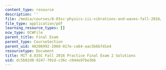 ```yaml
---
content_type: resource
description: ''
file: /media/courses/8-03sc-physics-iii-vibrations-and-waves-fall-2016/dc5b02d89247701dc36cc044e97be3b6_MIT8_03SCF16_PracticeFinalExam2_Solutions.pdf
file_type: application/pdf
learning_resource_types: []
ocw_type: OCWFile
parent_title: Final Exam
parent_type: CourseSection
parent_uid: 40206992-200d-017e-ca64-aac5b6b7d1e4
resourcetype: Document
title: MIT 8.03SC Fall 2016 Practice Final Exam 2 Solutions
uid: dc5b02d8-9247-701d-c36c-c044e97be3b6
---
```

